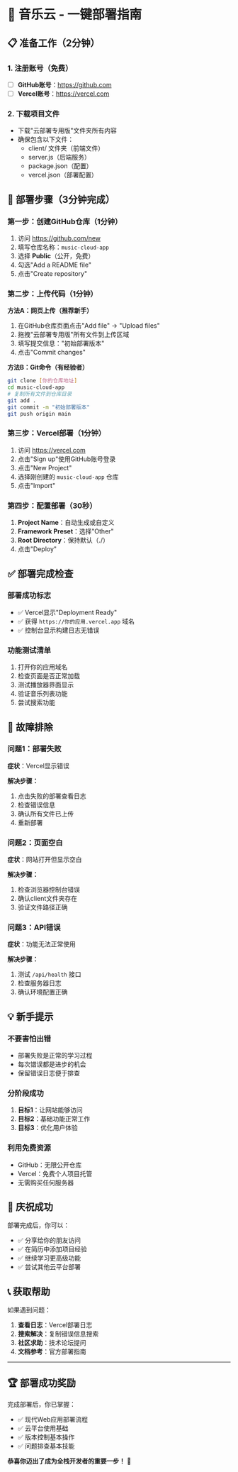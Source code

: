 # 🚀 音乐云 - 一键部署指南

## 📋 准备工作（2分钟）

### 1. 注册账号（免费）
- [ ] **GitHub账号**：https://github.com
- [ ] **Vercel账号**：https://vercel.com

### 2. 下载项目文件
- 下载"云部署专用版"文件夹所有内容
- 确保包含以下文件：
  - client/ 文件夹（前端文件）
  - server.js（后端服务）
  - package.json（配置）
  - vercel.json（部署配置）

## 🎯 部署步骤（3分钟完成）

### 第一步：创建GitHub仓库（1分钟）
1. 访问 https://github.com/new
2. 填写仓库名称：`music-cloud-app`
3. 选择 **Public**（公开，免费）
4. 勾选"Add a README file"
5. 点击"Create repository"

### 第二步：上传代码（1分钟）
**方法A：网页上传（推荐新手）**
1. 在GitHub仓库页面点击"Add file" → "Upload files"
2. 拖拽"云部署专用版"所有文件到上传区域
3. 填写提交信息："初始部署版本"
4. 点击"Commit changes"

**方法B：Git命令（有经验者）**
```bash
git clone [你的仓库地址]
cd music-cloud-app
# 复制所有文件到仓库目录
git add .
git commit -m "初始部署版本"
git push origin main
```

### 第三步：Vercel部署（1分钟）
1. 访问 https://vercel.com
2. 点击"Sign up"使用GitHub账号登录
3. 点击"New Project"
4. 选择刚创建的 `music-cloud-app` 仓库
5. 点击"Import"

### 第四步：配置部署（30秒）
1. **Project Name**：自动生成或自定义
2. **Framework Preset**：选择"Other"
3. **Root Directory**：保持默认（./）
4. 点击"Deploy"

## ✅ 部署完成检查

### 部署成功标志
- ✅ Vercel显示"Deployment Ready"
- ✅ 获得 `https://你的应用.vercel.app` 域名
- ✅ 控制台显示构建日志无错误

### 功能测试清单
1. 打开你的应用域名
2. 检查页面是否正常加载
3. 测试播放器界面显示
4. 验证音乐列表功能
5. 尝试搜索功能

## 🔧 故障排除

### 问题1：部署失败
**症状**：Vercel显示错误

**解决步骤：**
1. 点击失败的部署查看日志
2. 检查错误信息
3. 确认所有文件已上传
4. 重新部署

### 问题2：页面空白
**症状**：网站打开但显示空白

**解决步骤：**
1. 检查浏览器控制台错误
2. 确认client文件夹存在
3. 验证文件路径正确

### 问题3：API错误
**症状**：功能无法正常使用

**解决步骤：**
1. 测试 `/api/health` 接口
2. 检查服务器日志
3. 确认环境配置正确

## 💡 新手提示

### 不要害怕出错
- 部署失败是正常的学习过程
- 每次错误都是进步的机会
- 保留错误日志便于排查

### 分阶段成功
1. **目标1**：让网站能够访问
2. **目标2**：基础功能正常工作  
3. **目标3**：优化用户体验

### 利用免费资源
- GitHub：无限公开仓库
- Vercel：免费个人项目托管
- 无需购买任何服务器

## 🎉 庆祝成功

部署完成后，你可以：
- ✅ 分享给你的朋友访问
- ✅ 在简历中添加项目经验
- ✅ 继续学习更高级功能
- ✅ 尝试其他云平台部署

## 📞 获取帮助

如果遇到问题：
1. **查看日志**：Vercel部署日志
2. **搜索解决**：复制错误信息搜索
3. **社区求助**：技术论坛提问
4. **文档参考**：官方部署指南

---

## 🏆 部署成功奖励

完成部署后，你已掌握：
- ✅ 现代Web应用部署流程
- ✅ 云平台使用基础
- ✅ 版本控制基本操作
- ✅ 问题排查基本技能

**恭喜你迈出了成为全栈开发者的重要一步！** 🎊
